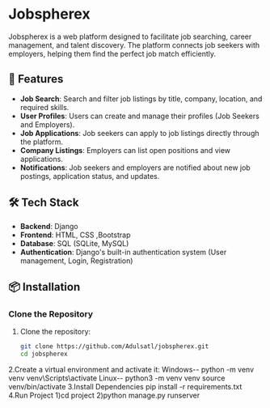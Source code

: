 # Jobspherex

Jobspherex is a web platform designed to facilitate job searching, career management, and talent discovery. The platform connects job seekers with employers, helping them find the perfect job match efficiently.

## 🚀 Features

- **Job Search**: Search and filter job listings by title, company, location, and required skills.
- **User Profiles**: Users can create and manage their profiles (Job Seekers and Employers).
- **Job Applications**: Job seekers can apply to job listings directly through the platform.
- **Company Listings**: Employers can list open positions and view applications.
- **Notifications**: Job seekers and employers are notified about new job postings, application status, and updates.

## 🛠️ Tech Stack

- **Backend**: Django
- **Frontend**: HTML, CSS ,Bootstrap
- **Database**: SQL (SQLite, MySQL)
- **Authentication**: Django's built-in authentication system (User management, Login, Registration)

## 📦 Installation

### Clone the Repository

1. Clone the repository:
   ```bash
   git clone https://github.com/Adulsatl/jobspherex.git
   cd jobspherex
2.Create a virtual environment and activate it:
   Windows--
      python -m venv venv
      venv\Scripts\activate
   Linux--
      python3 -m venv venv
      source venv/bin/activate
3.Install Dependencies
   pip install -r requirements.txt
4.Run Project
   1)cd project
   2)python manage.py runserver
